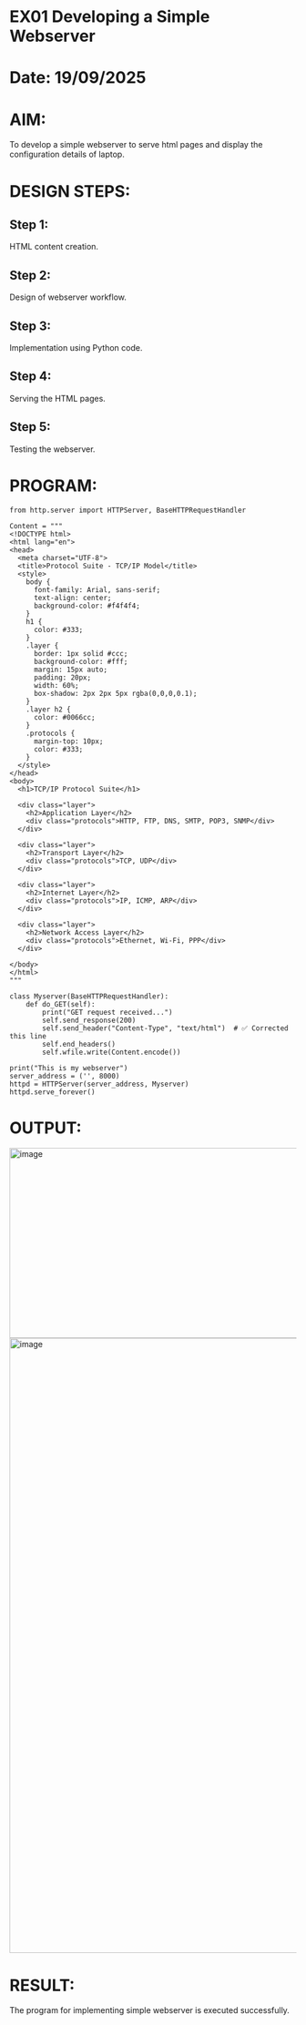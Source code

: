 # EX01 Developing a Simple Webserver

# Date:  19/09/2025
# AIM:
To develop a simple webserver to serve html pages and display the configuration details of laptop.

# DESIGN STEPS:
## Step 1:
HTML content creation.

## Step 2:
Design of webserver workflow.

## Step 3:
Implementation using Python code.

## Step 4:
Serving the HTML pages.

## Step 5:
Testing the webserver.

# PROGRAM:
```
from http.server import HTTPServer, BaseHTTPRequestHandler

Content = """
<!DOCTYPE html>
<html lang="en">
<head>
  <meta charset="UTF-8">
  <title>Protocol Suite - TCP/IP Model</title>
  <style>
    body {
      font-family: Arial, sans-serif;
      text-align: center;
      background-color: #f4f4f4;
    }
    h1 {
      color: #333;
    }
    .layer {
      border: 1px solid #ccc;
      background-color: #fff;
      margin: 15px auto;
      padding: 20px;
      width: 60%;
      box-shadow: 2px 2px 5px rgba(0,0,0,0.1);
    }
    .layer h2 {
      color: #0066cc;
    }
    .protocols {
      margin-top: 10px;
      color: #333;
    }
  </style>
</head>
<body>
  <h1>TCP/IP Protocol Suite</h1>

  <div class="layer">
    <h2>Application Layer</h2>
    <div class="protocols">HTTP, FTP, DNS, SMTP, POP3, SNMP</div>
  </div>

  <div class="layer">
    <h2>Transport Layer</h2>
    <div class="protocols">TCP, UDP</div>
  </div>

  <div class="layer">
    <h2>Internet Layer</h2>
    <div class="protocols">IP, ICMP, ARP</div>
  </div>

  <div class="layer">
    <h2>Network Access Layer</h2>
    <div class="protocols">Ethernet, Wi-Fi, PPP</div>
  </div>

</body>
</html>
"""

class Myserver(BaseHTTPRequestHandler):
    def do_GET(self):
        print("GET request received...")
        self.send_response(200)
        self.send_header("Content-Type", "text/html")  # ✅ Corrected this line
        self.end_headers()
        self.wfile.write(Content.encode())

print("This is my webserver")
server_address = ('', 8000)
httpd = HTTPServer(server_address, Myserver)
httpd.serve_forever()
```
# OUTPUT:
<img width="992" height="334" alt="image" src="https://github.com/user-attachments/assets/90fa0eb3-c1f1-4266-ac42-ca99d0f67c13" />
<img width="1920" height="1080" alt="image" src="https://github.com/user-attachments/assets/6010ab53-679f-4e58-9b62-eda67701c7b3" />




# RESULT:
The program for implementing simple webserver is executed successfully.
